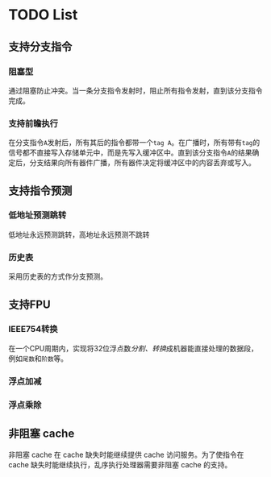 # TODO List
## 支持分支指令
### 阻塞型
通过阻塞防止冲突。当一条分支指令发射时，阻止所有指令发射，直到该分支指令完成。  
### 支持前瞻执行
在分支指令`A`发射后，所有其后的指令都带一个`tag A`。在广播时，所有带有`tag`的信号都不直接写入存储单元中，而是先写入缓冲区中。直到该分支指令`A`的结果确定后，分支结果向所有器件广播，所有器件决定将缓冲区中的内容丢弃或写入。
## 支持指令预测
### 低地址预测跳转
低地址永远预测跳转，高地址永远预测不跳转
### 历史表
采用历史表的方式作分支预测。
## 支持FPU
### IEEE754转换
在一个CPU周期内，实现将32位浮点数*分割、转换*成机器能直接处理的数据段，例如`尾数`和`阶数`等。
### 浮点加减
### 浮点乘除
## 非阻塞 cache 
非阻塞 cache 在 cache 缺失时能继续提供 cache 访问服务。为了使指令在 cache 缺失时能继续执行，乱序执行处理器需要非阻塞 cache 的支持。

